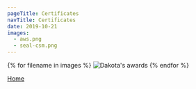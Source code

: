 ```yaml
---
pageTitle: Certificates
navTitle: Certificates
date: 2019-10-21
images:
  - aws.png
  - seal-csm.png
---
```


{% for filename in images %}
<img src="/static/img/{{ filename }}" alt="Dakota's awards" srcset="">
{% endfor %}

[Home](/)